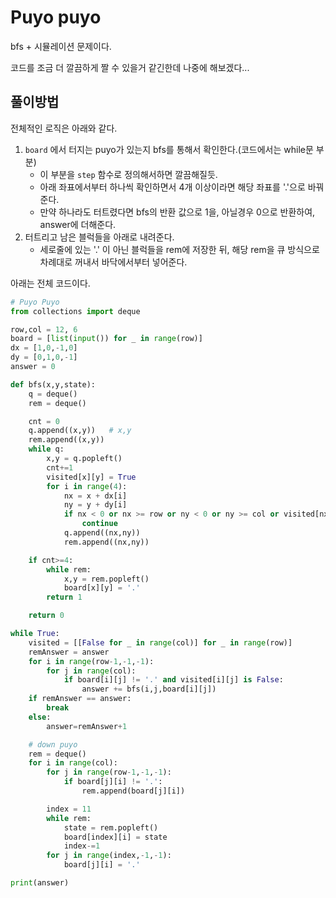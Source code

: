 # Puyo puyo

bfs + 시뮬레이션 문제이다.

코드를 조금 더 깔끔하게 짤 수 있을거 같긴한데 나중에 해보겠다...



## 풀이방법

전체적인 로직은 아래와 같다.

1. `board` 에서 터지는 puyo가 있는지 bfs를 통해서 확인한다.(코드에서는 while문 부분)
   - 이 부분을 `step` 함수로 정의해서하면 깔끔해질듯.
   - 아래 좌표에서부터 하나씩 확인하면서 4개 이상이라면 해당 좌표를 '.'으로 바꿔준다.
   - 만약 하나라도 터트렸다면 bfs의 반환 값으로 1을, 아닐경우 0으로 반환하여, answer에 더해준다.
2. 터트리고 남은 블럭들을 아래로 내려준다.
   - 세로줄에 있는 '.' 이 아닌 블럭들을 rem에 저장한 뒤, 해당 rem을 큐 방식으로 차례대로 꺼내서 바닥에서부터 넣어준다.



아래는 전체 코드이다.

```python
# Puyo Puyo
from collections import deque

row,col = 12, 6
board = [list(input()) for _ in range(row)]
dx = [1,0,-1,0]
dy = [0,1,0,-1]
answer = 0

def bfs(x,y,state):
    q = deque()
    rem = deque()

    cnt = 0
    q.append((x,y))   # x,y
    rem.append((x,y))
    while q:
        x,y = q.popleft()
        cnt+=1
        visited[x][y] = True
        for i in range(4):
            nx = x + dx[i]
            ny = y + dy[i]
            if nx < 0 or nx >= row or ny < 0 or ny >= col or visited[nx][ny] is True or board[nx][ny] != state:
                continue
            q.append((nx,ny))
            rem.append((nx,ny))

    if cnt>=4:
        while rem:
            x,y = rem.popleft()
            board[x][y] = '.'
        return 1

    return 0

while True:
    visited = [[False for _ in range(col)] for _ in range(row)]
    remAnswer = answer
    for i in range(row-1,-1,-1):
        for j in range(col):
            if board[i][j] != '.' and visited[i][j] is False:
                answer += bfs(i,j,board[i][j])
    if remAnswer == answer:
        break
    else:
        answer=remAnswer+1

    # down puyo
    rem = deque()
    for i in range(col):
        for j in range(row-1,-1,-1):
            if board[j][i] != '.':
                rem.append(board[j][i])

        index = 11
        while rem:
            state = rem.popleft()
            board[index][i] = state
            index-=1
        for j in range(index,-1,-1):
            board[j][i] = '.'

print(answer)
```

